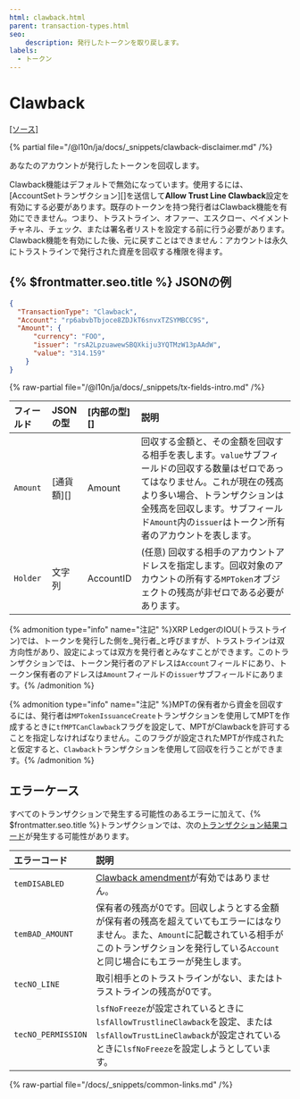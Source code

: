 ```yaml
---
html: clawback.html
parent: transaction-types.html
seo:
    description: 発行したトークンを取り戻します。
labels:
  - トークン
---
```

# Clawback

[[ソース]](https://github.com/XRPLF/rippled/blob/1e01cd34f7a216092ed779f291b43324c167167a/src/xrpld/app/tx/detail/Clawback.cpp "ソース")

{% partial file="/@l10n/ja/docs/_snippets/clawback-disclaimer.md" /%}

あなたのアカウントが発行したトークンを回収します。

Clawback機能はデフォルトで無効になっています。使用するには、[AccountSetトランザクション][]を送信して**Allow Trust Line Clawback**設定を有効にする必要があります。既存のトークンを持つ発行者はClawback機能を有効にできません。つまり、トラストライン、オファー、エスクロー、ペイメントチャネル、チェック、または署名者リストを設定する前に行う必要があります。Clawback機能を有効にした後、元に戻すことはできません：アカウントは永久にトラストラインで発行された資産を回収する権限を得ます。

## {% $frontmatter.seo.title %} JSONの例

```json
{
  "TransactionType": "Clawback",
  "Account": "rp6abvbTbjoce8ZDJkT6snvxTZSYMBCC9S",
  "Amount": {
      "currency": "FOO",
      "issuer": "rsA2LpzuawewSBQXkiju3YQTMzW13pAAdW",
      "value": "314.159"
    }
}
```

{% raw-partial file="/@l10n/ja/docs/_snippets/tx-fields-intro.md" /%}

| フィールド         | JSONの型   | [内部の型][] | 説明       |
|:-------------------|:-----------|:-------------|:----------|
| `Amount`           | [通貨額][] | Amount       | 回収する金額と、その金額を回収する相手を表します。`value`サブフィールドの回収する数量はゼロであってはなりません。これが現在の残高より多い場合、トランザクションは全残高を回収します。サブフィールド`Amount`内の`issuer`はトークン所有者のアカウントを表します。|
| `Holder`           | 文字列     | AccountID    | (任意) 回収する相手のアカウントアドレスを指定します。回収対象のアカウントの所有する`MPToken`オブジェクトの残高が非ゼロである必要があります。 |

{% admonition type="info" name="注記" %}XRP LedgerのIOU(トラストライン)では、トークンを発行した側を_発行者_と呼びますが、トラストラインは双方向性があり、設定によっては双方を発行者とみなすことができます。このトランザクションでは、トークン発行者のアドレスは`Account`フィールドにあり、トークン保有者のアドレスは`Amount`フィールドの`issuer`サブフィールドにあります。{% /admonition %}

{% admonition type="info" name="注記" %}MPTの保有者から資金を回収するには、発行者は`MPTokenIssuanceCreate`トランザクションを使用してMPTを作成するときに`tfMPTCanClawback`フラグを設定して、MPTがClawbackを許可することを指定しなければなりません。このフラグが設定されたMPTが作成されたと仮定すると、`Clawback`トランザクションを使用して回収を行うことができます。{% /admonition %}


## エラーケース

すべてのトランザクションで発生する可能性のあるエラーに加えて、{% $frontmatter.seo.title %}トランザクションでは、次の[トランザクション結果コード](../transaction-results/index.md)が発生する可能性があります。

| エラーコード | 説明 |
|:-----------|:------------|
| `temDISABLED` | [Clawback amendment](/resources/known-amendments.md#clawback)が有効ではありません。 |
| `temBAD_AMOUNT` | 保有者の残高が0です。回収しようとする金額が保有者の残高を超えていてもエラーにはなりません。また、`Amount`に記載されている相手がこのトランザクションを発行している`Account`と同じ場合にもエラーが発生します。 |
| `tecNO_LINE` | 取引相手とのトラストラインがない、またはトラストラインの残高が0です。 |
| `tecNO_PERMISSION` | `lsfNoFreeze`が設定されているときに`lsfAllowTrustlineClawback`を設定、または`lsfAllowTrustLineClawback`が設定されているときに`lsfNoFreeze`を設定しようとしています。 |

{% raw-partial file="/docs/_snippets/common-links.md" /%}
